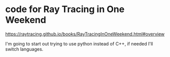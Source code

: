 # code for Ray Tracing in One Weekend
https://raytracing.github.io/books/RayTracingInOneWeekend.html#overview

I'm going to start out trying to use python instead of C++, if needed I'll switch languages.